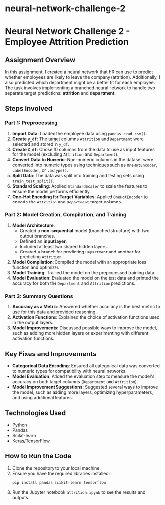 # neural-network-challenge-2

# Neural Network Challenge 2 - Employee Attrition Prediction

## Assignment Overview

In this assignment, I created a neural network that HR can use to predict whether employees are likely to leave the company (attrition). Additionally, I also predicted which department might be a better fit for each employee. The task involves implementing a branched neural network to handle two separate target predictions: **attrition** and **department**.

## Steps Involved

### Part 1: Preprocessing
1. **Import Data**: Loaded the employee data using `pandas.read_csv()`.
2. **Create `y_df`**: The target columns `Attrition` and `Department` were selected and stored in `y_df`.
3. **Create `X_df`**: Chose 10 columns from the data to use as input features for the model (excluding `Attrition` and `Department`).
4. **Convert Data to Numeric**: Non-numeric columns in the dataset were converted into numeric types using techniques such as `OneHotEncoder`, `LabelEncoder`, or `.astype()`.
5. **Split Data**: The data was split into training and testing sets using `train_test_split()`.
6. **Standard Scaling**: Applied `StandardScaler` to scale the features to ensure the model performs efficiently.
7. **One-Hot Encoding for Target Variables**: Applied `OneHotEncoder` to encode the `Attrition` and `Department` target columns.

### Part 2: Model Creation, Compilation, and Training
1. **Model Architecture**: 
    - Created a **non-sequential** model (branched structure) with two output branches.
    - Defined an **input layer**.
    - Included at least two shared hidden layers.
    - Created a branch for predicting `Department` and another for predicting `Attrition`.
2. **Model Compilation**: Compiled the model with an appropriate loss function and optimizer.
3. **Model Training**: Trained the model on the preprocessed training data.
4. **Model Evaluation**: Evaluated the model on the test data and printed the accuracy for both the `Department` and `Attrition` predictions.

### Part 3: Summary Questions
1. **Accuracy as a Metric**: Answered whether accuracy is the best metric to use for this data and provided reasoning.
2. **Activation Functions**: Explained the choice of activation functions used in the output layers.
3. **Model Improvements**: Discussed possible ways to improve the model, such as adding more hidden layers or experimenting with different activation functions.

## Key Fixes and Improvements
- **Categorical Data Encoding**: Ensured all categorical data was converted to numeric types for compatibility with neural networks.
- **Model Evaluation**: Added the evaluation step to measure the model's accuracy on both target columns (`Department` and `Attrition`).
- **Model Improvement Suggestions**: Suggested several ways to improve the model, such as adding more layers, optimizing hyperparameters, and using additional features.

## Technologies Used
- Python
- Pandas
- Scikit-learn
- Keras/TensorFlow

## How to Run the Code
1. Clone the repository to your local machine.
2. Ensure you have the required libraries installed:
    ```bash
    pip install pandas scikit-learn tensorflow
    ```
3. Run the Jupyter notebook `attrition.ipynb` to see the results and outputs.

